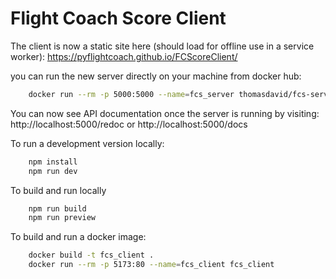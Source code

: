 # Flight Coach Score Client


The client is now a static site here (should load for offline use in a service worker):
https://pyflightcoach.github.io/FCScoreClient/

you can run the new server directly on your machine from docker hub:
```bash
    docker run --rm -p 5000:5000 --name=fcs_server thomasdavid/fcs-server:latest
```

You can now see API documentation once the server is running by visiting:
http://localhost:5000/redoc or http://localhost:5000/docs

To run a development version locally:
```bash
    npm install
    npm run dev
```

To build and run locally
```bash
    npm run build
    npm run preview
```

To build and run a docker image:
```bash
    docker build -t fcs_client .
    docker run --rm -p 5173:80 --name=fcs_client fcs_client
```
